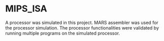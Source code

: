 # MIPS_ISA

A processor was simulated in this project. MARS assembler was used for the processor simulation. The processor functionalities were validated by running multiple programs on the simulated processor.

